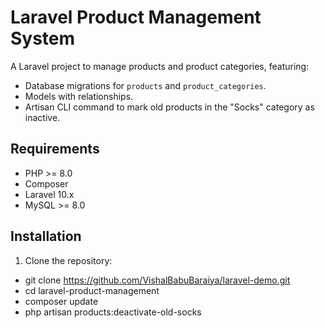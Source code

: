 # Laravel Product Management System

A Laravel project to manage products and product categories, featuring:
- Database migrations for `products` and `product_categories`.
- Models with relationships.
- Artisan CLI command to mark old products in the "Socks" category as inactive.

## Requirements
- PHP >= 8.0
- Composer
- Laravel 10.x
- MySQL >= 8.0

## Installation
1. Clone the repository:
- git clone https://github.com/VishalBabuBaraiya/laravel-demo.git
- cd laravel-product-management
- composer update
- php artisan products:deactivate-old-socks
